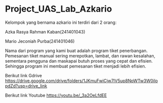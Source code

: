 # Project_UAS_Lab_Azkario

Kelompok yang bernama azkario ini terdiri dari 2 orang:

Azka Rasya Rahman Kaban(241401043) 

Mario Jeconiah Purba(241401046)

Nama dari program yang kami buat adalah program tiket penerbangan.
Pemesanan tiket manual sering merepotkan, lambat, dan rawan kesalahan, sementara pengguna dan maskapai butuh proses yang cepat dan efisien.
Sehingga program ini membuat pemesanan tiket menjadi lebih efisien.

Berikut link Gdrive 
https://drive.google.com/drive/folders/1JKmuFwiCjw7lV5up8NpWTw3W0ilopdZd?usp=drive_link

Berikut link Youtube
https://youtu.be/_3a2OeLfdEE
